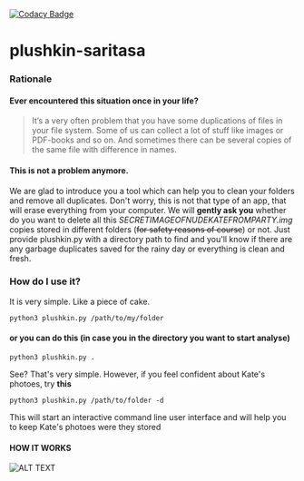 [![Codacy Badge](https://api.codacy.com/project/badge/Grade/1cecd97ab8f3457099473e7f29177874)](https://www.codacy.com/project/VSHUMILIN97/plushkin-saritasa/dashboard?utm_source=github.com&amp;utm_medium=referral&amp;utm_content=VSHUMILIN97/plushkin-saritasa&amp;utm_campaign=Badge_Grade_Dashboard)
# plushkin-saritasa
### Rationale
#### Ever encountered this situation once in your life?

>It’s a very often problem that you have some duplications of files in your file system. Some of us can collect a lot of stuff like images or PDF-books and so on. And sometimes there can be several copies of the same file with difference in names. 

#### This is not a problem anymore.

We are glad to introduce you a tool which can help you to clean your folders and remove all duplicates.
Don't worry, this is not that type of an app, that will erase everything from your computer.
We will **gently ask you** whether do you want to delete all this *SECRETIMAGEOFNUDEKATEFROMPARTY.img* copies stored in different folders (~~for safety reasons of course~~) or not. 
Just provide plushkin.py with a directory path to find and you'll know if there are any garbage duplicates saved for the rainy day or everything is clean and fresh.

### How do I use it?

It is very simple. Like a piece of cake.

```python3 plushkin.py /path/to/my/folder```

#### or you can do this (in case you in the directory you want to start analyse)
```python3 plushkin.py .```

See? That's very simple.
However, if you feel confident about Kate's photoes, try **this**

```python3 plushkin.py /path/to/folder -d```

This will start an interactive command line user interface and will help you to keep Kate's photoes were they stored
#### HOW IT WORKS
![ALT TEXT](http://saveimg.ru/pictures/03-08-18/187c08efd27b86ce3773680c550b1485.gif)
